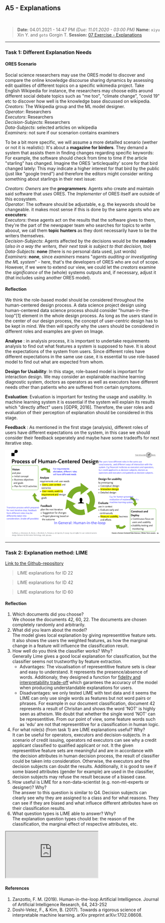 ## A5 - Explanations
<br>

> **Date:** 04.01.2021 - 14:47 PM *(Due: 11.01.2020 - 03:00 PM)*
> **Name:** `xiyu` Xin Y. and `goto` Gorgin T.
> **Session:** [07 Exercise - Explanations](https://github.com/FUB-HCC/hcds-winter-2020/wiki/07_exercise)   

----

### Task 1: Different Explanation Needs

#### ORES Scenario
Social science researchers may use the ORES model to discover and compare the online knowledge discourse sharing dynamics by assessing edit qualities of different topics on a specific wikimedia project. Take English Wikipedia for instance, the researchers may choose edits around different social debate topics such as "me too", "climate change", "covid 19" etc to discover how well is the knowledge base discussed on wikipedia. <br>
_Creators_: The Wikipedia group and the ML model designer. <br>
_Operator_: Researchers <br>
_Executors_: Researchers <br>
_Decision-Subjects_: Researchers <br>
_Data-Subjects_: selected articles on wikipedia <br>
_Examiners_: not sure if our scenarion contains examiners

To be a bit more specific, we will assume a more detailled scenario (wether or not it is realistic):
It's about a **magazine for birders**. They demand a system that assists them in finding changes regarding specific keywords: For example, the software should check from time to time if the article "starling" has changed. Imagine the ORES 'articlequality' score for that bird changed lately: This may indicate a higher interest for that bird by the public (just like "google trend") and therefore the editors might consider writing something about starlings in their next issue:

_Creators_: _Owners_ are the **programmers**: Agents who create and maintain said software that _uses_ ORES. The _Implementer_ of ORES itself are outside of this ecosystem.<br>
_Operator_: The software should be adjustable, e.g. the keywords should be changeable. it makes most sense if this is done by the same agents who are **executers**: <br>
_Executors_: these agents act on the results that the software gives to them, they're the part of the newspaper team who searches for topics to write aboout, we call them **topic hunters** as they dont necessarily have to be the writers themselves.<br>
_Decision-Subjects_: Agents affected by the decisions would be the **readers** (_also in a way the writers, their next task is subject to that decision, too_) <br>
_Data-Subjects_: **none** (there is no personal data used, just words) <br>
_Examiners_: **none**, since _examiners_ means "_agents auditing or investigating the ML system_" - here, that's the developers of ORES who are out of scope. However, if we were to extend our view, we could let the _creators_ examine the _significance_ of the (whole) systems outputs and, if necessary, adjust it (that includes using another ORES model).




#### Reflection

We think the role-based model should be considered throughout the human-centered design process. A data science project design using human-centered data science process should consider "human-in-the-loop"[1] element in the whole design process. As long as the users stand in the center of our design process, the concept of user-centric design has to be kept in mind. We then will specify why the users should be considered in different roles and examples are given on Image. 

**Analyse** : in analysis process, it is important to undertake requirements analysis to find out what features a system is supposed to have. It is about the expectations of the system from users. Since different roles have different expectations in the same use case, it is essential to use role-based model to find out what are expected from whom.

**Design for Usability**: In this stage, role-based model is important for interaction design. We may consider an explainable machine learning diagnostic system, doctors as operators as well as executors have different needs other than patients who are suffered from certain symptoms. 

**Evaluation**: Evaluation is important for testing the usage and usability. In machine learning system it is essential if the system will explain its results which "directly affect" users [GDPR, 2016]. Therefore, the user roles and evaluation of their perception of explanation should be considered in this stage.

**Feedback** : As mentioned in the first stage (analysis), different roles of users have different expectations on the system, in this case we should consider their feedback seperately and maybe have some tradeoffs for next iterative step. 



![Human Centered Design Process](https://github.com/FUB-HCC/hcds-winter-2020/blob/main/assignments/A5_Explanation/xiyu/Process%20of%20Human%20Centered%20Design.PNG)

---

### Task 2: Explanation method: LIME

[Link to the Github-repository](https://github.com/Nigrog/A7-hcds-hcc-explanations)

> LIME explanations for ID 22


> LIME explanations for ID 42
 
> LIME explanations for ID 60

#### Reflection

1. Which documents did you choose?
    <br> We choose the documents 42, 60, 22. The documents are chosen completely randomly and arbitrarily.
2. What did you learn about the model?
    <br>The model gives local explanation by giving representitive feature sets. It also shows the users the weighted features, as how the marginal change in a feature will influence the classification result. 
3. How well do you think the classifier works? Why?
    <br> Generally Lime gives a good local explanation for classification, but the classifier seems not trustworthy by feature extraction. 
    * Advantages: The visualisation of representitive feature sets is clear and easy to understand. It represents the presence/absence of words. Additionaly, they designed a function for [fidelity and interpretability trade-off](https://design-ai.de/2020/04/01/lime.html) which garantees the accuracy of the model when producing understandable explanations for users.
    * Disadvantages: we only tested LIME with text data and it seems the LIME can only use single words as features but not word pairs or phrases. For example in our document classification, document 42 represents a result of Chrisitan and shows the word 'NOT' is highly seen as atheism. We doubt that whether the single word 'NOT' can be representitive. From our point of view, some feature words such as 'edu' are not that representitive for a classification in human logic.
4. For what role(s) (from task 1) are LIME explanations useful? Why?
<br> It can be useful for operators, executors and decision-subjects. In a scenario of credit issuing, operators nd executors can see why a credit applicant classified to qualified applicant or not. It the given representitive feature sets are meaningful and are in accordance with the decision attributes in human decision process, the result of classifier could be taken into consideration. Otherwise, the executors and the decision subjects can doubt the results. Additionally, it is good to see if some biased attributes (gender for example) are used in the classifier, decision subjects may refuse the result because of a biased case.
5. How useful is LIME for a non-data-scientist (e.g. non-ml-experts or designer)? Why?
<br> The answer to this question is similar to Q4. Decision subjects can clearly see why they are assigned to a class and for what reasons. They can see if they are biased and what influece different attributes have on their classification results.
6. What question types is LIME able to answer? Why?
<br> The explanation question types chould be: the reason of the classification, the marginal effect of respective attributes, etc. 

<div>
<iframe src="https://github.com/Nigrog/A7-hcds-hcc-explanations/blob/main/exp_22.html"></iframe>
</div>


#### References
1. Zanzotto, F. M. (2019). Human-in-the-loop Artificial Intelligence. Journal of Artificial Intelligence Research, 64, 243-252
1. Doshi-Velez, F., & Kim, B. (2017). Towards a rigorous science of interpretable machine learning. arXiv preprint arXiv:1702.08608.
